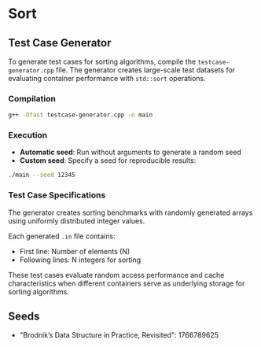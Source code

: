 # Sort

## Test Case Generator

To generate test cases for sorting algorithms, compile the `testcase-generator.cpp` file. The generator creates large-scale test datasets for evaluating container performance with `std::sort` operations.

### Compilation

```sh
g++ -Ofast testcase-generator.cpp -o main
```

### Execution

- **Automatic seed**: Run without arguments to generate a random seed
- **Custom seed**: Specify a seed for reproducible results:

```sh
./main --seed 12345
```

### Test Case Specifications

The generator creates sorting benchmarks with randomly generated arrays using uniformly distributed integer values.

Each generated `.in` file contains:
- First line: Number of elements (N)
- Following lines: N integers for sorting

These test cases evaluate random access performance and cache characteristics when different containers serve as underlying storage for sorting algorithms.

## Seeds

* "Brodnik’s Data Structure in Practice, Revisited": 1766789625